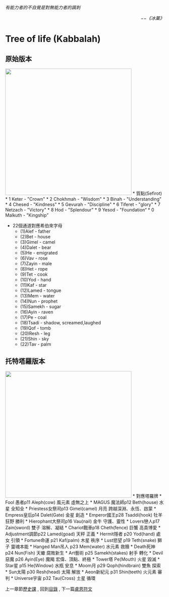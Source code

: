 *有能力者的不自覺是對無能力者的諷刺*  
<p align="right"><i>−−《冰菓》</i></p>

# Tree of life (Kabbalah)

## 原始版本
<img src="https://github.com/PartiallyOrderedMagic/PartiallyOrderedMagic.github.io/raw/master/Setting/Ch2/Kabbalah/Kabbalah.svg" Width="400" />  
* 質點(Sefirot)
  * 1 Keter - "Crown"  
  * 2 Chokhmah - "Wisdom"  
  * 3 Binah - "Understanding"  
  * 4 Chesed - "Kindness"  
  * 5 Gevurah - "Discipline"  
  * 6 Tiferet - "glory"  
  * 7 Netzach - "Victory"  
  * 8 Hod - "Splendour"  
  * 9 Yesod - "Foundation“  
  * 0 Malkuth - "Kingship”  

* 22個通道對應希伯來字母
  * (1)Alef - father   
  * (2)Bet - house  
  * (3)Gimel - camel  
  * (4)Dalet - bear  
  * (5)He - emigrated  
  * (6)Vav - rose   
  * (7)Zayin - male  
  * (8)Het - rope  
  * (9)Tet - cook   
  * (10)Yod - hand  
  * (11)Kaf - star  
  * (12)Lamed - tongue  
  * (13)Mem - water  
  * (14)Nun - prophet  
  * (15)Samekh - sugar  
  * (16)Ayin - raven  
  * (17)Pe - coal  
  * (18)Tsadi - shadow, screamed,laughed  
  * (19)Qof - tomb  
  * (20)Resh - leg  
  * (21)Shin - sky  
  * (22)Tav - palm  

## 托特塔羅版本
<img src="https://github.com/PartiallyOrderedMagic/PartiallyOrderedMagic.github.io/raw/master/Setting/Ch2/Kabbalah/Kabbalah-Thoth.svg" Width="400" />  
* 對應塔羅牌
  * Fool 愚者p11 Aleph(cow) 風元素 虛無之上 
  * MAGUS 魔法師p12 Beth(house) 水星 全知全 
  * Priestess女祭司p13 Gimel(camel) 月亮 跨越深淵、永恆、啟蒙
  * Empress皇后p14 Dalet(Gate) 金星 創造
  * Emperor國王p28 Tsaddi(hook) 牡羊 狂野 勝利
  * Hierophant大祭司p16 Vau(nail) 金牛 守護、靈性
  * Lovers戀人p17 Zain(sword) 雙子 溶解、凝結
  * Chariot戰車p18 Cheth(fence) 巨蟹 高貴博愛
  * Adjustment調節p22 Lamed(goad) 天秤 正義
  * Hermit隱者 p20 Yod(hand) 處女 引領
  * Fortune命運 p21 Kaf(palm) 木星 秩序
  * Lust慾望 p19 Teth(snake) 獅子 靈魂本能
  * Hanged Man吊人 p23 Mem(water) 水元素 救贖
  * Death死神 p24 Nun(Fish) 天蠍 腐敗新生
  * Art藝術 p25 Samekh(stakes) 射手 轉化
  * Devil惡魔 p26 Ayin(Eye) 魔羯 宏偉、頂點、終極
  * Tower塔  Pe(Mouth) 火星 毀滅
  * Star星 p15 He(Window) 水瓶 安息
  * Moom月 p29 Qoph(hindbrain) 雙魚 探索
  * Sun太陽 p30 Resh(head) 太陽 解放
  * Aeon新紀元 p31 Shin(teeth) 火元素 審判
  * Universe宇宙 p32 Tau(Cross) 土星 循環


上一章節[歷史課](../../Ch1/History) ,
回到[目錄](../../../#ch-2-documentation) ,
下一篇[盧恩符文](../Runes) 

